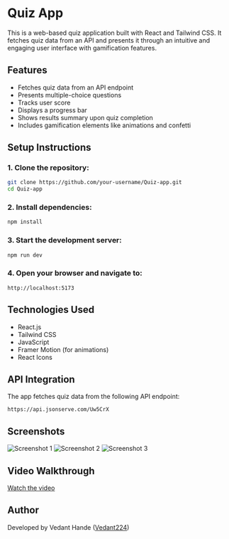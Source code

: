 # Quiz App

This is a web-based quiz application built with React and Tailwind CSS. It fetches quiz data from an API and presents it through an intuitive and engaging user interface with gamification features.

## Features
- Fetches quiz data from an API endpoint
- Presents multiple-choice questions
- Tracks user score
- Displays a progress bar
- Shows results summary upon quiz completion
- Includes gamification elements like animations and confetti

## Setup Instructions

### 1. Clone the repository:
```bash
git clone https://github.com/your-username/Quiz-app.git
cd Quiz-app
```

### 2. Install dependencies:
```bash
npm install
```

### 3. Start the development server:
```bash
npm run dev
```

### 4. Open your browser and navigate to:
```
http://localhost:5173
```

## Technologies Used
- React.js
- Tailwind CSS
- JavaScript
- Framer Motion (for animations)
- React Icons

## API Integration
The app fetches quiz data from the following API endpoint:
```
https://api.jsonserve.com/Uw5CrX
```

## Screenshots

![Screenshot 1](https://github.com/user-attachments/assets/fd83b30d-f7df-4c94-bf1d-2bffcfb0ec65)
![Screenshot 2](https://github.com/user-attachments/assets/118d2856-f172-4d89-b5c5-3698eb57ddd9)
![Screenshot 3](https://github.com/user-attachments/assets/25debf13-9fc5-4655-b057-32ffbed4b6eb)

## Video Walkthrough
[Watch the video](https://drive.google.com/file/d/1WlNMqzTExdKFodzjnOoojMBg0NpaPq71/view?usp=sharing)

## Author
Developed by Vedant Hande ([Vedant224](https://github.com/Vedant224))

